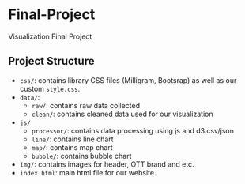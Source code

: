 # Final-Project
Visualization Final Project

## Project Structure
- `css/`: contains library CSS files (Milligram, Bootsrap) as well as our custom `style.css`.
- `data/`: 
  - `raw/`: contains raw data collected
  - `clean/`: contains cleaned data used for our visualization
- `js/` 
  - `processor/`: contains data processing using js and d3.csv/json
  - `line/`: contains line chart
  - `map/`: contains map chart
  - `bubble/`: contains bubble chart 
- `img/`: contains images for header, OTT brand and etc. 
- `index.html`: main html file for our website.
